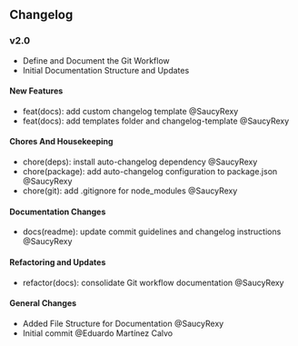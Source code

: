 ## Changelog






### v2.0



- Define and Document the Git Workflow
- Initial Documentation Structure and Updates




#### New Features

- feat(docs): add custom changelog template @SaucyRexy 
- feat(docs): add templates folder and changelog-template @SaucyRexy 


#### Chores And Housekeeping

- chore(deps): install auto-changelog dependency @SaucyRexy 
- chore(package): add auto-changelog configuration to package.json @SaucyRexy 
- chore(git): add .gitignore for node_modules @SaucyRexy 

#### Documentation Changes

- docs(readme): update commit guidelines and changelog instructions @SaucyRexy 

#### Refactoring and Updates

- refactor(docs): consolidate Git workflow documentation @SaucyRexy 




#### General Changes

- Added File Structure for Documentation @SaucyRexy 
- Initial commit @Eduardo Martínez Calvo 

